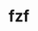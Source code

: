 ---
title: "fzf"
layout: cache
categories: [package, develop-2025-06-01]
meta: {"compilers": ["none"], "num_specs": 3, "num_specs_by_stack": {"developer-tools-aarch64-linux-gnu": 1, "developer-tools-darwin": 1, "developer-tools-x86_64_v3-linux-gnu": 1, "root": 3}, "oss": ["centos7", "rhel8", "sequoia"], "platforms": ["darwin", "linux"], "stacks": ["developer-tools-aarch64-linux-gnu", "developer-tools-darwin", "developer-tools-x86_64_v3-linux-gnu", "root"], "targets": ["aarch64", "x86_64_v3"], "versions": ["0.62.0"]}
spec_details: [{"compiler": "none", "hash": "nltubpsi4gotlerlh6hftredz6wfnsog", "os": "centos7", "platform": "linux", "size": "-", "stacks": ["developer-tools-x86_64_v3-linux-gnu", "root"], "target": "x86_64_v3", "variants": ["build_system=go", "~vim"], "versions": ["0.62.0"]}, {"compiler": "none", "hash": "nqlkyre3kvejivcsmvnjg5jfj5e53ajn", "os": "rhel8", "platform": "linux", "size": "-", "stacks": ["developer-tools-aarch64-linux-gnu", "root"], "target": "aarch64", "variants": ["build_system=go", "~vim"], "versions": ["0.62.0"]}, {"compiler": "none", "hash": "vvmnsyqx5yd3dmggkifggpl7fguigifk", "os": "sequoia", "platform": "darwin", "size": "-", "stacks": ["developer-tools-darwin", "root"], "target": "aarch64", "variants": ["build_system=go", "~vim"], "versions": ["0.62.0"]}]
---